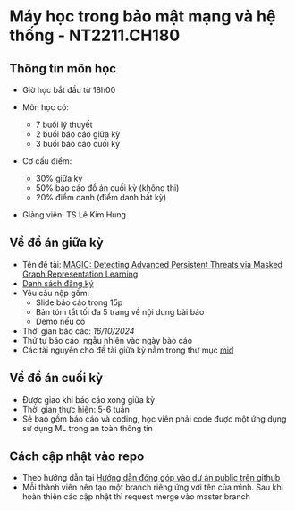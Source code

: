 # Máy học trong bảo mật mạng và hệ thống - NT2211.CH180

## Thông tin môn học

- Giờ học bắt đầu từ 18h00
- Môn học có:
    - 7 buổi lý thuyết
    - 2 buổi báo cáo giữa kỳ
    - 3 buổi báo cáo cuối kỳ

- Cơ cấu điểm:
    - 30% giữa kỳ
    - 50% báo cáo đồ án cuối kỳ (không thi)
    - 20% điểm danh (điểm danh bất kỳ)

- Giảng viên: TS Lê Kim Hùng

## Về đồ án giữa kỳ

- Tên đề tài: [MAGIC: Detecting Advanced Persistent Threats via Masked Graph Representation Learning](https://arxiv.org/pdf/2310.09831)
- [Danh sách đăng ký](https://uithcm.sharepoint.com/:x:/r/sites/NT2211-MyhctrongAntonthngtin/_layouts/15/Doc2.aspx?action=edit&sourcedoc=%7B359678e1-f042-4079-91a1-25cabae09052%7D&wdOrigin=TEAMS-WEB.teamsSdk_ns.rwc&wdExp=TEAMS-TREATMENT&wdhostclicktime=1726741014491&web=1)
- Yêu cầu nộp gồm:
    - Slide báo cáo trong 15p
    - Bản tóm tắt tối đa 5 trang về nội dung bài báo
    - Demo nếu có
- Thời gian báo cáo: *16/10/2024*
- Thứ tự báo cáo: ngẫu nhiên vào ngày bào cáo
- Các tài nguyên cho đề tài giữa kỳ nằm trong thư mục [mid](./mid/)

## Về đồ án cuối kỳ

- Được giao khi báo cáo xong giữa kỳ
- Thời gian thực hiện: 5-6 tuần
- Sẽ bao gồm báo cáo và coding, học viên phải code được một ứng dụng sử dụng ML trong an toàn thông tin

## Cách cập nhật vào repo

- Theo hướng dẫn tại [Hướng dẫn đóng góp vào dự án public trên github](https://sonnh.net/dong-gop-vao-du-an-public-tren-github)
- Mỗi thành viên nên tạo một branch riêng ứng với tên của mình. Sau khi hoàn thiện các cập nhật thì request merge vào master branch